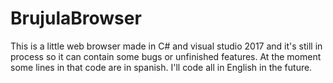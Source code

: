 # BrujulaBrowser
This is a little web browser made in C# and visual studio 2017 and it's still in process so it can contain some bugs or unfinished features.
At the moment some lines in that code are in spanish. I'll code all in English in the future.
